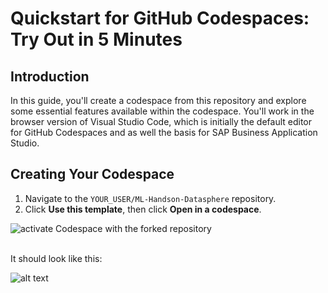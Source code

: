 # Quickstart for GitHub Codespaces: Try Out in 5 Minutes

## Introduction

In this guide, you'll create a codespace from this repository and explore some essential features available within the codespace. You'll work in the browser version of Visual Studio Code, which is initially the default editor for GitHub Codespaces and as well the basis for SAP Business Application Studio.

## Creating Your Codespace

1. Navigate to the `YOUR_USER/ML-Handson-Datasphere` repository.
2. Click **Use this template**, then click **Open in a codespace**.

![activate Codespace with the forked repository](https://docs.github.com/assets/cb-77734/mw-1440/images/help/repository/use-this-template-button.webp) 

<BR>
It should look like this:

![alt text](../01_Assets/img/020_Codespacepng) 


